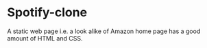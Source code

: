 # Spotify-clone
A static web page i.e. a look alike of Amazon home page has a good amount of HTML and CSS.
